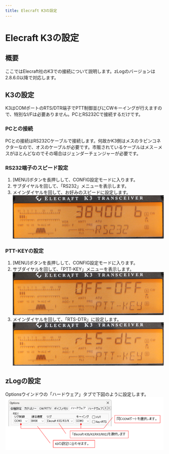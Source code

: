 ```yaml
---
title: Elecraft K3の設定
---
```


# Elecraft K3の設定

## 概要

ここではElecraft社のK3での接続について説明します。zLogのバージョンは2.8.6.0以降で対応します。  

## K3の設定

K3はCOMポートのRTS/DTR端子でPTT制御並びにCWキーイングが行えますので、特別なI/Fは必要ありません。PCとRS232Cで接続するだけです。  

### PCとの接続

PCとの接続はRS232Cケーブルで接続します。何故かK3側はメスの９ピンコネクターなので、オスのケーブルが必要です。市販されているケーブルはメス－メスがほとんどなのでその場合はジェンダーチェンジャーが必要です。  

### RS232端子のスピード設定

1. \[MENU\]ボタンを長押しして、CONFIG設定モードに入ります。
2. サブダイヤルを回して、「RS232」メニューを表示します。
3. メインダイヤルを回して、お好みのスピードに設定します。
![設定例](https://github.com/nextzlog/use.zlog.org/blob/master/images/k3_config_rs232.png?raw=true)

### PTT-KEYの設定

1. \[MENU\]ボタンを長押しして、CONFIG設定モードに入ります。
2. サブダイヤルを回して、「PTT-KEY」メニューを表示します。
![設定例](https://github.com/nextzlog/use.zlog.org/blob/master/images/k3_config_ptt-key_off-off.png?raw=true)
3. メインダイヤルを回して、「RTS-DTR」に設定します。
![設定例](https://github.com/nextzlog/use.zlog.org/blob/master/images/k3_config_ptt-key_rts-dtr.png?raw=true)

## zLogの設定

Optionsウインドウの「ハードウェア」タブで下図のように設定します。  
![設定例](https://github.com/nextzlog/use.zlog.org/blob/master/images/k3_zlog.png?raw=true)



